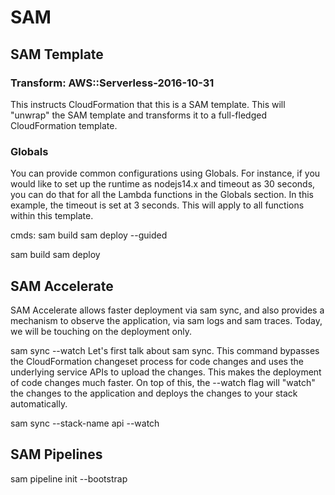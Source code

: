 # SAM

## SAM Template

### Transform: AWS::Serverless-2016-10-31

This instructs CloudFormation that this is a SAM template. This will "unwrap" the SAM template and transforms it to a full-fledged CloudFormation template.

### Globals

You can provide common configurations using Globals. For instance, if you would like to set up the runtime as nodejs14.x and timeout as 30 seconds, you can do that for all the Lambda functions in the Globals section. In this example, the timeout is set at 3 seconds. This will apply to all functions within this template.


cmds:
sam build
sam deploy --guided

sam build
sam deploy

## SAM Accelerate

SAM Accelerate allows faster deployment via sam sync, and also provides a mechanism to observe the application, via sam logs and sam traces. Today, we will be touching on the deployment only.

sam sync --watch
Let's first talk about sam sync. This command bypasses the CloudFormation changeset process for code changes and uses the underlying service APIs to upload the changes. This makes the deployment of code changes much faster. On top of this, the --watch flag will "watch" the changes to the application and deploys the changes to your stack automatically.

sam sync --stack-name api --watch


## SAM Pipelines

sam pipeline init --bootstrap